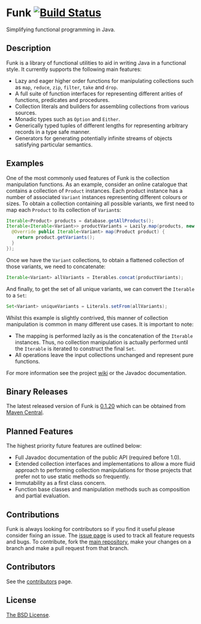 Funk [![Build Status](https://secure.travis-ci.org/javafunk/funk.png)](http://travis-ci.org/javafunk/funk)
====

Simplifying functional programming in Java.

Description
-----------

Funk is a library of functional utilities to aid in writing Java in a functional style.
It currently supports the following main features:

  * Lazy and eager higher order functions for manipulating collections such as `map`, `reduce`, `zip`, `filter`, `take` and `drop`.
  * A full suite of function interfaces for representing different arities of functions, predicates and procedures.
  * Collection literals and builders for assembling collections from various sources.
  * Monadic types such as `Option` and `Either`.
  * Generically typed tuples of different lengths for representing arbitrary records in a type safe manner.
  * Generators for generating potentially infinite streams of objects satisfying particular semantics.

Examples
--------

One of the most commonly used features of Funk is the collection manipulation functions. As an example, consider
an online catalogue that contains a collection of `Product` instances. Each product instance has a number of
associated `Variant` instances representing different colours or sizes. To obtain a collection containing all
possible variants, we first need to map each `Product` to its collection of `Variant`s:

```java
Iterable<Product> products = database.getAllProducts();
Iterable<Iterable<Variant>> productVariants = Lazily.map(products, new Mapper<Product, Iterable<Variant>>() {
  @Override public Iterable<Variant> map(Product product) {
    return product.getVariants();
  }
});
```

Once we have the `Variant` collections, to obtain a flattened collection of those variants, we need to concatenate:

```java
Iterable<Variant> allVariants = Iterables.concat(productVariants);
```

And finally, to get the set of all unique variants, we can convert the `Iterable` to a `Set`:

```java
Set<Variant> uniqueVariants = Literals.setFrom(allVariants);
```

Whilst this example is slightly contrived, this manner of collection manipulation is common in many different
use cases. It is important to note:

  * The mapping is performed lazily as is the concatenation of the `Iterable` instances. Thus, no collection
    manipulation is actually performed until the `Iterable` is iterated to construct the final `Set`.
  * All operations leave the input collections unchanged and represent pure functions.

For more information see the project [wiki](https://github.com/javafunk/funk/wiki) or the Javadoc documentation.

Binary Releases
---------------

The latest released version of Funk is [0.1.20](http://search.maven.org/#artifactdetails%7Corg.javafunk.funk%7Cfunk%7C0.1.20%7Cjar)
which can be obtained from [Maven Central](http://search.maven.org/#search%7Cgav%7C1%7Cg%3A%22org.javafunk.funk%22%20AND%20a%3A%22funk%22).

Planned Features
----------------

The highest priority future features are outlined below:

  * Full Javadoc documentation of the public API (required before 1.0).
  * Extended collection interfaces and implementations to allow a more fluid approach to performing collection
    manipulations for those projects that prefer not to use static methods so frequently.
  * Immutability as a first class concern.
  * Function base classes and manipulation methods such as composition and partial evaluation.

Contributions
-------------

Funk is always looking for contributors so if you find it useful please consider fixing an issue. The
[issue page](https://github.com/javafunk/funk/issues) is used to track all feature requests and bugs.
To contribute, fork the [main repository](https://github.com/javafunk/funk), make your changes on a
branch and make a pull request from that branch.

Contributors
------------

See the [contributors](https://github.com/javafunk/funk/contributors) page.

License
-------
[The BSD License](http://opensource.org/licenses/bsd-license.php).

